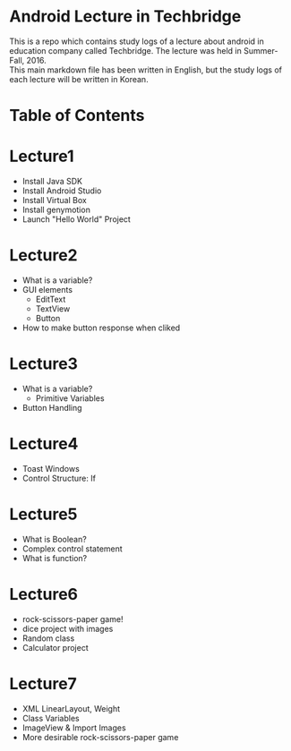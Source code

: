 # Android Lecture in Techbridge

This is a repo which contains study logs of a lecture about android in education company called Techbridge. The lecture was held in Summer-Fall, 2016.  
This main markdown file has been written in English, but the study logs of each lecture will be written in Korean.  

# Table of Contents

# Lecture1
- Install Java SDK
- Install Android Studio
- Install Virtual Box
- Install genymotion
- Launch "Hello World" Project

# Lecture2
- What is a variable?
- GUI elements
    - EditText
    - TextView
    - Button
- How to make button response when cliked

# Lecture3
- What is a variable?
	- Primitive Variables
- Button Handling

# Lecture4
- Toast Windows
- Control Structure: If

# Lecture5
- What is Boolean?
- Complex control statement
- What is function?

# Lecture6
- rock-scissors-paper game!
- dice project with images
- Random class
- Calculator project

# Lecture7
- XML LinearLayout, Weight
- Class Variables
- ImageView & Import Images
- More desirable rock-scissors-paper game